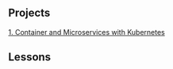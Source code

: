 ## Projects
[1. Container and Microservices with Kubernetes](https://github.com/zhentian-wan/awscloud-eks-udacity-project)

## Lessons
